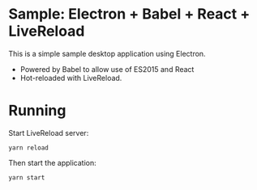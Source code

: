 Sample: Electron + Babel + React + LiveReload
==========

This is a simple sample desktop application using Electron.
- Powered by Babel to allow use of ES2015 and React
- Hot-reloaded with LiveReload.

# Running

Start LiveReload server:

```
yarn reload
```

Then start the application:

```
yarn start
```